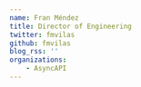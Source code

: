 ```yaml
---
name: Fran Méndez
title: Director of Engineering
twitter: fmvilas
github: fmvilas
blog_rss: ''
organizations:
    - AsyncAPI
---
```

